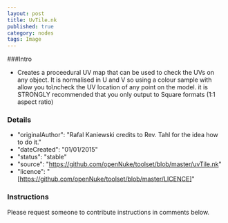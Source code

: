 ```yaml
---
layout: post
title: UvTile.nk
published: true
category: nodes
tags: Image
---
```


###Intro
- Creates a proceedural UV map that can be used to check the UVs on any object. It is normalised in U and V so using a colour sample with allow you to\ncheck the UV location of any point on the model. it is STRONGLY recommended that you only output to Square formats (1:1 aspect ratio)

### Details
- "originalAuthor": "Rafal Kaniewski credits to Rev. Tahl for the idea how to do it."
- "dateCreated": "01/01/2015"
- "status": "stable"
- "source": "https://github.com/openNuke/toolset/blob/master/uvTile.nk"
- "licence": "[https://github.com/openNuke/toolset/blob/master/LICENCE]"

### Instructions
Please request someone to contribute instructions in comments below.
